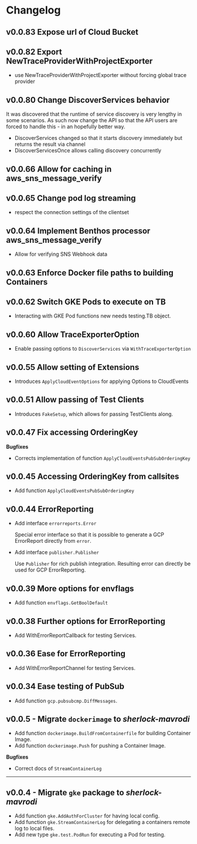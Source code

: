 # Changelog

## v0.0.83 Expose url of Cloud Bucket

## v0.0.82 Export NewTraceProviderWithProjectExporter
- use NewTraceProviderWithProjectExporter without forcing global trace provider

## v0.0.80 Change DiscoverServices behavior
It was discovered that the runtime of service discovery is very lengthy in some scenarios.
As such now change the API so that the API users are forced to handle this - in an hopefully better way.
- DiscoverServices changed so that it starts discovery immediately but returns the result via channel
- DiscoverServicesOnce allows calling discovery concurrently

## v0.0.66 Allow for caching in aws_sns_message_verify

## v0.0.65 Change pod log streaming
- respect the connection settings of the clientset

## v0.0.64 Implement Benthos processor aws_sns_message_verify
- Allow for verifying SNS Webhook data

## v0.0.63 Enforce Docker file paths to building Containers

## v0.0.62 Switch GKE Pods to execute on TB
- Interacting with GKE Pod functions new needs testing.TB object.

## v0.0.60 Allow TraceExporterOption
- Enable passing options to `DiscoverServices` via `WithTraceExporterOption`

## v0.0.55 Allow setting of Extensions
- Introduces `ApplyCloudEventOptions` for applying Options to CloudEvents

## v0.0.51 Allow passing of Test Clients
- Introduces `FakeSetup`, which allows for passing TestClients along.

## v0.0.47 Fix accessing OrderingKey
**Bugfixes**
- Corrects implementation of function `ApplyCloudEventsPubSubOrderingKey`

## v0.0.45 Accessing OrderingKey from callsites
- Add function `ApplyCloudEventsPubSubOrderingKey`

## v0.0.44 ErrorReporting
- Add interface `errorreports.Error`

  Special error interface so that it is possible to generate a GCP ErrorReport directly from `error`.
- Add interface `publisher.Publisher`

  Use `Publisher` for rich publish integration. Resulting error can directly be used for GCP ErrorReporting.

## v0.0.39 More options for envflags
- Add function `envflags.GetBoolDefault`

## v0.0.38 Further options for ErrorReporting
- Add WithErrorReportCallback for testing Services.

## v0.0.36 Ease for ErrorReporting
- Add WithErrorReportChannel for testing Services.

## v0.0.34 Ease testing of PubSub
- Add function `gcp.pubsubcmp.DiffMessages`.

## v0.0.5 - Migrate `dockerimage` to _sherlock-mavrodi_

- Add function `dockerimage.BuildFromContainerfile` for building Container Image.
- Add function `dockerimage.Push` for pushing a Container Image.

**Bugfixes**
- Correct docs of `StreamContainerLog`


---
## v0.0.4 - Migrate `gke` package to _sherlock-mavrodi_

- Add function `gke.AddAuthForCluster` for having local config.
- Add function `gke.StreamContainerLog` for delegating a containers remote log to local files.
- Add new type `gke.test.PodRun` for executing a Pod for testing.
